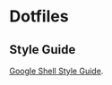 # Dotfiles

## Style Guide

[Google Shell Style Guide](https://google.github.io/styleguide/shellguide.html).
